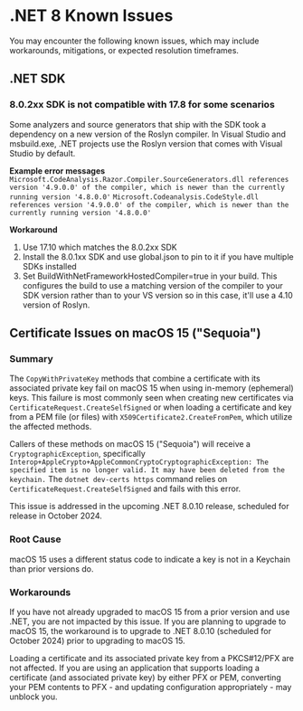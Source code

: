 # .NET 8 Known Issues

You may encounter the following known issues, which may include workarounds, mitigations, or expected resolution timeframes.

## .NET SDK

### 8.0.2xx SDK is not compatible with 17.8 for some scenarios
Some analyzers and source generators that ship with the SDK took a dependency on a new version of the Roslyn compiler. In Visual Studio and msbuild.exe, .NET projects use the Roslyn version that comes with Visual Studio by default.

**Example error messages**
`Microsoft.CodeAnalysis.Razor.Compiler.SourceGenerators.dll references version '4.9.0.0' of the compiler, which is newer than the currently running version '4.8.0.0'`
`Microsoft.Codeanalysis.CodeStyle.dll references version '4.9.0.0' of the compiler, which is newer than the currently running version '4.8.0.0'`

**Workaround**
1. Use 17.10 which matches the 8.0.2xx SDK
2. Install the 8.0.1xx SDK and use global.json to pin to it if you have multiple SDKs installed
3. Set BuildWithNetFrameworkHostedCompiler=true in your build. This configures the build to use a matching version of the compiler to your SDK version rather than to your VS version so in this case, it'll use a 4.10 version of Roslyn.

## Certificate Issues on macOS 15 ("Sequoia")

### Summary

The `CopyWithPrivateKey` methods that combine a certificate with its associated private key fail on macOS 15 when using in-memory (ephemeral) keys.  This failure is most commonly seen when creating new certificates via `CertificateRequest.CreateSelfSigned` or when loading a certificate and key from a PEM file (or files) with `X509Certificate2.CreateFromPem`, which utilize the affected methods.

Callers of these methods on macOS 15 ("Sequoia") will receive a `CryptographicException`, specifically `Interop+AppleCrypto+AppleCommonCryptoCryptographicException: The specified item is no longer valid. It may have been deleted from the keychain.`  The `dotnet dev-certs https` command relies on `CertificateRequest.CreateSelfSigned` and fails with this error.

This issue is addressed in the upcoming .NET 8.0.10 release, scheduled for release in October 2024.

### Root Cause

macOS 15 uses a different status code to indicate a key is not in a Keychain than prior versions do.

### Workarounds

If you have not already upgraded to macOS 15 from a prior version and use .NET, you are not impacted by this issue.  If you are planning to upgrade to macOS 15, the workaround is to upgrade to .NET 8.0.10 (scheduled for October 2024) prior to upgrading to macOS 15.

Loading a certificate and its associated private key from a PKCS#12/PFX are not affected.  If you are using an application that supports loading a certificate (and associated private key) by either PFX or PEM, converting your PEM contents to PFX - and updating configuration appropriately - may unblock you.
